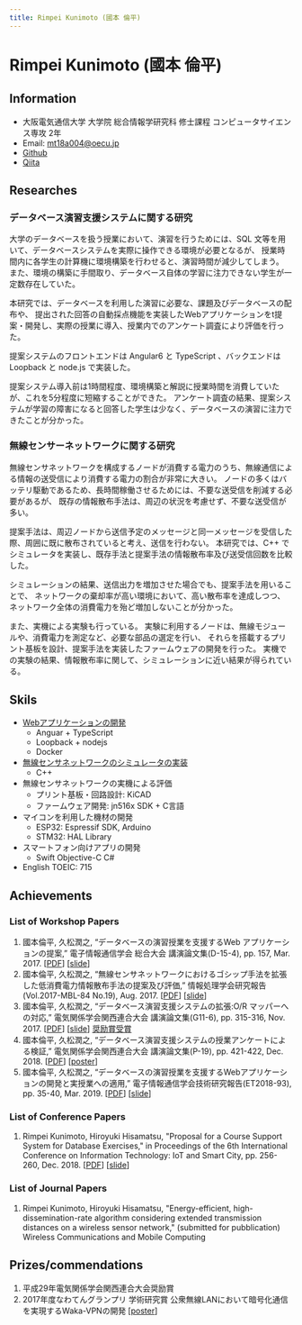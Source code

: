 ```yaml
---
title: Rimpei Kunimoto (國本 倫平)
---
```


<style>
    footer {
        display:none;
    }
    section.page-header {
        display:none;
    }
    section.main-content {
        max-width: 72rem;
    }
</style>

# Rimpei Kunimoto (國本 倫平)

## Information
* 大阪電気通信大学 大学院 総合情報学研究科 修士課程 コンピュータサイエンス専攻 2年
* Email: mt18a004@oecu.jp
* [Github](https://github.com/nxzz)
* [Qiita](https://qiita.com/nwing)

## Researches
### データベース演習支援システムに関する研究
大学のデータベースを扱う授業において、演習を行うためには、SQL 文等を用いて、データベースシステムを実際に操作できる環境が必要となるが、
授業時間内に各学生の計算機に環境構築を行わせると、演習時間が減少してしまう。
また、環境の構築に手間取り、データベース自体の学習に注力できない学生が一定数存在していた。

本研究では、データベースを利用した演習に必要な、課題及びデータベースの配布や、
提出された回答の自動採点機能を実装したWebアプリケーションをt提案・開発し、実際の授業に導入、授業内でのアンケート調査により評価を行った。

提案システムのフロントエンドは Angular6 と TypeScript 、バックエンドは Loopback と node.js で実装した。

提案システム導入前は1時間程度、環境構築と解説に授業時間を消費していたが、これを5分程度に短縮することができた。
アンケート調査の結果、提案システムが学習の障害になると回答した学生は少なく、データベースの演習に注力できたことが分かった。

### 無線センサーネットワークに関する研究
無線センサネットワークを構成するノードが消費する電力のうち、無線通信による情報の送受信により消費する電力の割合が非常に大きい。
ノードの多くはバッテリ駆動であるため、長時間稼働させるためには、不要な送受信を削減する必要があるが、
既存の情報散布手法は、周辺の状況を考慮せず、不要な送受信が多い。

提案手法は、周辺ノードから送信予定のメッセージと同一メッセージを受信した際、周囲に既に散布されていると考え、送信を行わない。
本研究では、C++ でシミュレータを実装し、既存手法と提案手法の情報散布率及び送受信回数を比較した。

シミュレーションの結果、送信出力を増加させた場合でも、提案手法を用いることで、
ネットワークの棄却率が高い環境において、高い散布率を達成しつつ、ネットワーク全体の消費電力を殆ど増加しないことが分かった。

また、実機による実験も行っている。
実験に利用するノードは、無線モジュールや、消費電力を測定など、必要な部品の選定を行い、
それらを搭載するプリント基板を設計、提案手法を実装したファームウェアの開発を行った。
実機での実験の結果、情報散布率に関して、シミュレーションに近い結果が得られている。

## Skils
* [Webアプリケーションの開発](#データベース演習支援システムに関する研究)
    * Anguar + TypeScript
    * Loopback + nodejs
    * Docker
* [無線センサネットワークのシミュレータの実装](#無線センサーネットワークに関する研究)
    * C++
* 無線センサネットワークの実機による評価
    * プリント基板・回路設計: KiCAD
    * ファームウェア開発: jn516x SDK + C言語
* マイコンを利用した機材の開発
    * ESP32: Espressif SDK, Arduino
    * STM32: HAL Library
* スマートフォン向けアプリの開発
    * Swift Objective-C C#
* English TOEIC: 715

## Achievements
### List of Workshop Papers
1. 國本倫平, 久松潤之, “データベースの演習授業を支援するWeb アプリケーションの提案,” 電子情報通信学会 総合大会 講演論文集(D-15-4), pp. 157, Mar. 2017. 
    [[PDF](./paper/201703ieice/d_15_004.pdf)] [[slide](./slide/201703ieice.pdf)]
1. 國本倫平, 久松潤之, “無線センサネットワークにおけるゴシップ手法を拡張した低消費電力情報散布手法の提案及び評価,” 情報処理学会研究報告(Vol.2017-MBL-84 No.19), Aug. 2017.
    [[PDF](./paper/201708mbl/IPSJ-MBL17084019.pdf)] [[slide](./slide/201708mbl.pdf)]
1. 國本倫平, 久松潤之, “データベース演習支援システムの拡張:O/R マッパーへの対応,” 電気関係学会関西連合大会 講演論文集(G11-6), pp. 315-316, Nov. 2017. 
    [[PDF](./paper/201711kjciee/G11-6.pdf)] [[slide](./slide/201711kjciee.pdf)] [奨励賞受賞](#Prizes/commendations)
1. 國本倫平, 久松潤之, “データベース演習支援システムの授業アンケートによる検証,” 電気関係学会関西連合大会 講演論文集(P-19), pp. 421-422, Dec. 2018. 
    [[PDF](./paper/201812kjciee/P-19.pdf)] [[poster](./slide/201812kjciee.pdf)]
1. 國本倫平, 久松潤之, “データベースの演習授業を支援するWebアプリケーションの開発と実授業への適用,” 電子情報通信学会技術研究報告(ET2018-93), pp. 35-40, Mar. 2019. 
    [[PDF](./paper/201903et/ET2018-93.pdf)] [[slide](./slide/201903et.pdf)]

### List of Conference Papers
1. Rimpei Kunimoto, Hiroyuki Hisamatsu, "Proposal for a Course Support System for Database Exercises," in Proceedings of the 6th International Conference on Information Technology: IoT and Smart City, pp. 256-260, Dec. 2018. 
    [[PDF](./paper/201812icit/kunimoto2018.pdf)] [[slide](./slide/201812icit.pdf)]

### List of Journal Papers
1. Rimpei Kunimoto, Hiroyuki Hisamatsu, "Energy-efficient, high-dissemination-rate algorithm considering extended transmission distances on a wireless sensor network," (submitted for pubblication) Wireless Communications and Mobile Computing

## Prizes/commendations
1. 平成29年電気関係学会関西連合大会奨励賞
1. 2017年度なわてんグランプリ 学術研究賞 公衆無線LANにおいて暗号化通信を実現するWaka-VPNの開発 
    [[poster](./slide/2017nawaten.pdf)]